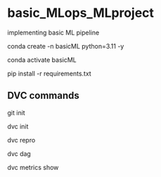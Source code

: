 # basic_MLops_MLproject
implementing basic ML pipeline

conda create -n basicML python=3.11 -y

conda activate basicML

pip install -r requirements.txt


## DVC commands

git init

dvc init

dvc repro

dvc dag

dvc metrics show
